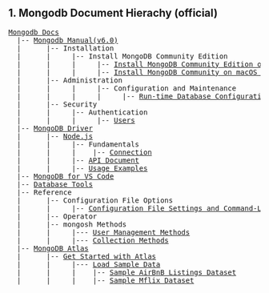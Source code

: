 ## 1. Mongodb Document Hierachy (official)

<pre>
<a href='https://www.mongodb.com/docs/'>Mongodb Docs</a>  
  |-- <a href='https://www.mongodb.com/docs/v6.0/'>Mongodb Manual(v6.0)</a>
  |      |-- Installation
  |      |     |-- Install MongoDB Community Edition
  |      |     |     |-- <a href='https://www.mongodb.com/docs/v6.0/tutorial/install-mongodb-on-os-x/'>Install MongoDB Community Edition on macOS</a>
  |      |     |     |-- <a href='https://www.mongodb.com/docs/v6.0/tutorial/install-mongodb-on-os-x-tarball/'>Install MongoDB Community on macOS using .tgz Tarball</a>
  |      |-- Administration
  |      |     |     |-- Configuration and Maintenance
  |      |     |     |     |-- <a href='https://www.mongodb.com/docs/v6.0/administration/configuration/#run-time-database-configuration'>Run-time Database Configuration</a>
  |      |-- Security
  |      |     |-- Authentication
  |      |     |     |-- <a href='https://www.mongodb.com/docs/v6.0/core/security-users/'>Users</a>
  |-- <a href='https://www.mongodb.com/docs/drivers/'>MongoDB Driver</a>
  |      |-- <a href='https://www.mongodb.com/docs/drivers/node/current/'>Node.js</a>
  |      |     |-- Fundamentals
  |      |     |    |-- <a href='https://www.mongodb.com/docs/drivers/node/current/fundamentals/connection/'>Connection</a>
  |      |     |-- <a href='https://mongodb.github.io/node-mongodb-native/6.1/'>API Document</a>
  |      |     |-- <a href='https://www.mongodb.com/docs/drivers/node/current/usage-examples/'>Usage Examples</a>
  |-- <a href='https://www.mongodb.com/docs/mongodb-vscode/'>MongoDB for VS Code</a>
  |-- <a href='https://www.mongodb.com/docs/database-tools/'>Database Tools</a>
  |-- Reference
  |      |-- Configuration File Options
  |      |     |-- <a href='https://www.mongodb.com/docs/v6.0/reference/configuration-file-settings-command-line-options-mapping/'>Configuration File Settings and Command-Line Options Mapping</a>  
  |      |-- Operator
  |      |-- mongosh Methods
  |      |     |--- <a href='https://www.mongodb.com/docs/v6.0/reference/method/js-user-management/'>User Management Methods</a>
  |      |     |--- <a href='https://www.mongodb.com/docs/v6.0/reference/method/js-collection/#collection-methods'>Collection Methods</a>
  |-- <a href='https://www.mongodb.com/docs/atlas/'>MongoDB Atlas</a>
  |      |-- <a href='https://www.mongodb.com/docs/atlas/getting-started/'>Get Started with Atlas</a>
  |      |     |--- <a href='https://www.mongodb.com/docs/atlas/sample-data/'>Load Sample Data</a>
  |      |     |    |-- <a href='https://www.mongodb.com/docs/atlas/sample-data/sample-airbnb/'>Sample AirBnB Listings Dataset</a>
  |      |     |    |-- <a href='https://www.mongodb.com/docs/atlas/sample-data/sample-mflix/'>Sample Mflix Dataset</a>

</pre>
